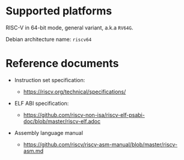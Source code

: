 # Supported platforms

RISC-V in 64-bit mode, general variant, a.k.a `RV64G`.

Debian architecture name: `riscv64`

# Reference documents

* Instruction set specification:
  - https://riscv.org/technical/specifications/

* ELF ABI specification:
  - https://github.com/riscv-non-isa/riscv-elf-psabi-doc/blob/master/riscv-elf.adoc

* Assembly language manual
  - https://github.com/riscv/riscv-asm-manual/blob/master/riscv-asm.md

